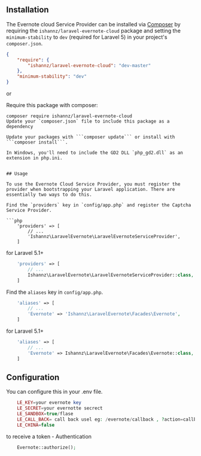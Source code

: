 ## Installation

The Evernote cloud Service Provider can be installed via [Composer](http://getcomposer.org) by requiring the
`ishannz/laravel-evernote-cloud` package and setting the `minimum-stability` to `dev` (required for Laravel 5) in your
project's `composer.json`.

```json
{
    "require": {
        "ishannz/laravel-evernote-cloud": "dev-master"
    },
    "minimum-stability": "dev"
}
```

or

Require this package with composer:
```
composer require ishannz/laravel-evernote-cloud
Update your `composer.json` file to include this package as a dependency

Update your packages with ```composer update``` or install with ```composer install```.

In Windows, you'll need to include the GD2 DLL `php_gd2.dll` as an extension in php.ini.


## Usage

To use the Evernote Cloud Service Provider, you must register the provider when bootstrapping your Laravel application. There are
essentially two ways to do this.

Find the `providers` key in `config/app.php` and register the Captcha Service Provider.

```php
    'providers' => [
        // ...
        'Ishannz\LaravelEvernote\LaravelEvernoteServiceProvider',
    ]
```
for Laravel 5.1+
```php
    'providers' => [
        // ...
        Ishannz\LaravelEvernote\LaravelEvernoteServiceProvider::class,
    ]
```

Find the `aliases` key in `config/app.php`.

```php
    'aliases' => [
        // ...
        'Evernote' => 'Ishannz\LaravelEvernote\Facades\Evernote',
    ]
```
for Laravel 5.1+
```php
    'aliases' => [
        // ...
        'Evernote' => Ishannz\LaravelEvernote\Facades\Evernote::class,
    ]
```

## Configuration

You can configure this in your .env file.

```php 
	LE_KEY=your evernote key
	LE_SECRET=your evernotte secrect
	LE_SANDBOX=true/flase
	LE_CALL_BACK= call back usel eg: /evernote/callback , ?action=callback
	LE_CHINA=false
```

to receive a token - Authentication

```php 
	Evernote::authorize();
```


